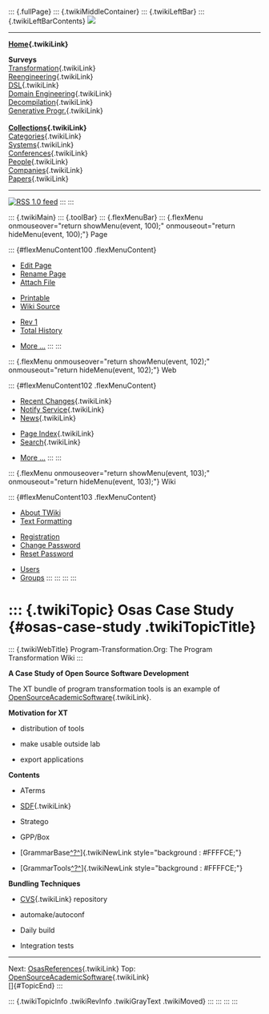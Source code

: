 ::: {.fullPage}
::: {.twikiMiddleContainer}
::: {.twikiLeftBar}
::: {.twikiLeftBarContents}
![](../pub/transformation.gif)

------------------------------------------------------------------------

**[Home](WebHome){.twikiLink}**

**Surveys**\
[Transformation](ProgramTransformation){.twikiLink}\
[Reengineering](ReengineeringWiki){.twikiLink}\
[DSL](DomainSpecificLanguages){.twikiLink}\
[Domain Engineering](DomainEngineering){.twikiLink}\
[Decompilation](DeCompilation){.twikiLink}\
[Generative Progr.](GenerativeProgrammingWiki){.twikiLink}\
\
**[Collections](CategoryCollection){.twikiLink}**\
[Categories](CategoryCategory){.twikiLink}\
[Systems](TransformationSystems){.twikiLink}\
[Conferences](TransformationConferences){.twikiLink}\
[People](TransformationPeople){.twikiLink}\
[Companies](TransformationCompanies){.twikiLink}\
[Papers](CategoryPaper){.twikiLink}

------------------------------------------------------------------------

[![](../pub/rss.gif "RSS 1.0 feed")](WebRss@skin=rss)
:::
:::

::: {.twikiMain}
::: {.toolBar}
::: {.flexMenuBar}
::: {.flexMenu onmouseover="return showMenu(event, 100);" onmouseout="return hideMenu(event, 100);"}
Page

::: {#flexMenuContent100 .flexMenuContent}
-   [Edit
    Page](http://www.program-transformation.org/edit/Transform/OsasCaseStudy?t=1536826526)
-   [Rename
    Page](http://www.program-transformation.org/rename/Transform/OsasCaseStudy)
-   [Attach
    File](http://www.program-transformation.org/attach/Transform/OsasCaseStudy)

<!-- -->

-   [Printable](http://www.program-transformation.org/view/Transform/OsasCaseStudy?skin=print.pattern)
-   [Wiki
    Source](http://www.program-transformation.org/view/Transform/OsasCaseStudy?skin=text&raw=on&contenttype=text/plain)

<!-- -->

-   [Rev
    1](http://www.program-transformation.org/view/Transform/OsasCaseStudy?rev=1.1)
-   [Total
    History](http://www.program-transformation.org/rdiff/Transform/OsasCaseStudy)

<!-- -->

-   [More
    \...](http://www.program-transformation.org/oops/Transform/OsasCaseStudy?template=oopsmore&param1=1.1&param2=1.1)
:::
:::

::: {.flexMenu onmouseover="return showMenu(event, 102);" onmouseout="return hideMenu(event, 102);"}
Web

::: {#flexMenuContent102 .flexMenuContent}
-   [Recent Changes](WebChanges){.twikiLink}
-   [Notify Service](WebNotify){.twikiLink}
-   [News](WebNews){.twikiLink}

<!-- -->

-   [Page Index](WebIndex){.twikiLink}
-   [Search](WebSearch){.twikiLink}

<!-- -->

-   [More
    \...](http://www.program-transformation.org/oops/Transform/OsasCaseStudy?template=oopsmore&param1=1.1&param2=1.1)
:::
:::

::: {.flexMenu onmouseover="return showMenu(event, 103);" onmouseout="return hideMenu(event, 103);"}
Wiki

::: {#flexMenuContent103 .flexMenuContent}
-   [About
    TWiki](http://www.program-transformation.org/view/TWiki/WebHome)
-   [Text
    Formatting](http://www.program-transformation.org/view/TWiki/TextFormattingRules)

<!-- -->

-   [Registration](http://www.program-transformation.org/view/TWiki/TWikiRegistration)
-   [Change
    Password](http://www.program-transformation.org/view/TWiki/ChangePassword)
-   [Reset
    Password](http://www.program-transformation.org/view/TWiki/ResetPassword)

<!-- -->

-   [Users](http://www.program-transformation.org/view/Main/TWikiUsers)
-   [Groups](http://www.program-transformation.org/view/Main/TWikiGroups)
:::
:::
:::
:::

::: {.twikiTopic}
Osas Case Study {#osas-case-study .twikiTopicTitle}
===============

::: {.twikiWebTitle}
Program-Transformation.Org: The Program Transformation Wiki
:::

**A Case Study of Open Source Software Development**

The XT bundle of program transformation tools is an example of
[OpenSourceAcademicSoftware](OpenSourceAcademicSoftware){.twikiLink}.

**Motivation for XT**

-   distribution of tools

<!-- -->

-   make usable outside lab

<!-- -->

-   export applications

**Contents**

-   ATerms

<!-- -->

-   [SDF](SDF){.twikiLink}

<!-- -->

-   Stratego

<!-- -->

-   GPP/Box

<!-- -->

-   [GrammarBase[^?^](http://www.program-transformation.org/edit/Transform/GrammarBase?topicparent=Transform.OsasCaseStudy)]{.twikiNewLink
    style="background : #FFFFCE;"}

<!-- -->

-   [GrammarTools[^?^](http://www.program-transformation.org/edit/Transform/GrammarTools?topicparent=Transform.OsasCaseStudy)]{.twikiNewLink
    style="background : #FFFFCE;"}

**Bundling Techniques**

-   [CVS](CVS){.twikiLink} repository

<!-- -->

-   automake/autoconf

<!-- -->

-   Daily build

<!-- -->

-   Integration tests

------------------------------------------------------------------------

Next: [OsasReferences](OsasReferences){.twikiLink} Top:
[OpenSourceAcademicSoftware](OpenSourceAcademicSoftware){.twikiLink}\
[]{#TopicEnd}
:::

::: {.twikiTopicInfo .twikiRevInfo .twikiGrayText .twikiMoved}
:::
:::
:::
:::
